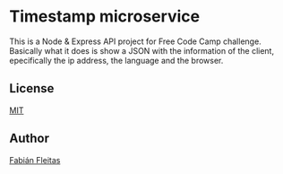# Timestamp microservice
This is a Node & Express API project for Free Code Camp challenge. Basically what it does is show a JSON with the information of the client, epecifically the ip address, the language and the browser.

## License
[MIT](https://choosealicense.com/licenses/mit/)

## Author
[Fabián Fleitas](https://fabianf.netlify.app)